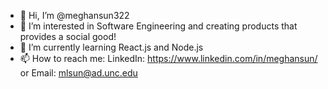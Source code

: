 - 👋 Hi, I’m @meghansun322
- 👀 I’m interested in Software Engineering and creating products that provides a social good!
- 🌱 I’m currently learning React.js and Node.js
- 📫 How to reach me: 
    LinkedIn: https://www.linkedin.com/in/meghansun/
    or Email: mlsun@ad.unc.edu

<!---
meghansun322/meghansun322 is a ✨ special ✨ repository because its `README.md` (this file) appears on your GitHub profile.
You can click the Preview link to take a look at your changes.
--->
